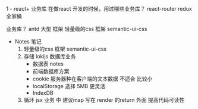 
1 - react+ 业务库
  在做react 开发的时候，用过哪些业务库？
  react-router
  redux 全家桶

  业务库？
  antd 大型 框架
   轻量级的css 框架 semantic-ui-css

- Notes 笔记
  1.  轻量级的css 框架 semantic-ui-css
  2. 存储 lokijs 数据库业务
     - 数据表 notes
     - 前端数据库方案 
     - cookie 服务器种在客户端的文本数据 不适合 比较小
     - localStorage 选择 5MB 更灵活
     - IndexDB
  3. 循环 jsx 
     业务 中 建议map
     写在 render 的return 外面
     提高代码可读性